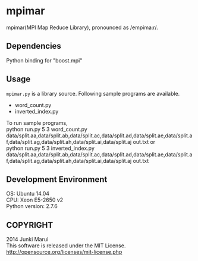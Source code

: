 mpimar
======
mpimar(MPI Map Reduce Library), pronounced as /empima:r/.

Dependencies
------
Python binding for "boost.mpi"

Usage
------
`mpimar.py` is a library source. Following sample programs are available.
* word_count.py
* inverted_index.py

To run sample programs,  
    python run.py 5 3 word_count.py data/split.aa,data/split.ab,data/split.ac,data/split.ad,data/split.ae,data/split.af,data/split.ag,data/split.ah,data/split.ai,data/split.aj out.txt
or  
    python run.py 5 3 inverted_index.py data/split.aa,data/split.ab,data/split.ac,data/split.ad,data/split.ae,data/split.af,data/split.ag,data/split.ah,data/split.ai,data/split.aj out.txt

Development Environment
-----------
OS: Ubuntu 14.04  
CPU: Xeon E5-2650 v2  
Python version: 2.7.6

COPYRIGHT
-----------
2014 Junki Marui  
This software is released under the MIT License.  
http://opensource.org/licenses/mit-license.php 
